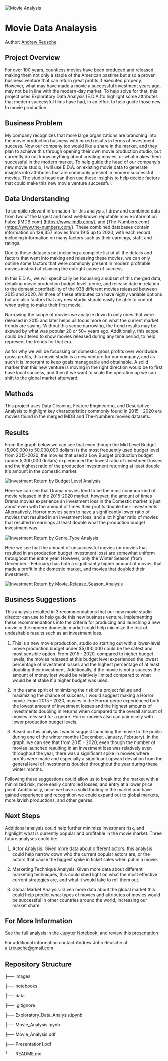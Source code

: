 ![Movie Analysis](../images/movie_profitability.jpeg 'Movie Analysis')

# Movie Data Analaysis

Author: [Andrew Reusche](https://www.linkedin.com/in/andrew-reusche-1397bb311/)

## Project Overview

For over 100 years, countless movies have been produced and released, making them not only a staple of the American pastime but also a proven business venture that can return great profits if executed properly. However, what may have made a movie a successful investment years ago, may not be in line with the modern-day market. To help solve for that, this project uses Exploratory Data Analysis (E.D.A.)to highlight some attributes that modern successful films have had, in an effort to help guide those new to movie production.

## Business Problem

My company recognizes that more large organizations are branching into the movie production business with mixed results in terms of investment success. Now our company too would like a share in the market, and they plan to achieve this through opening their own movie production studio, but currently do not know anything about creating movies, or what makes them successful in the modern market. To help guide the head of our company's new movie studio, I will use E.D.A. on existing movie data to generate insights into attributes that are commonly present in modern successful movies. The studio head can then use these insights to help decide factors that could make this new movie venture successful.

## Data Understanding

To compile relevant information for this analysis, I drew and combined data from two of the largest and most well-known reputable movie information hubs: [IMDB.com] (https://www.imdb.com/), and [The-Numbers.com] (https://www.the-numbers.com/). These combined databases contain information on 139,457 movies from 1915 up to 2020, with each record including information on many factors such as their earnings, staff, and ratings.

Due to these datasets not including a complete list of all the details and factors that went into making and releasing these movies, we can only outline some factors that were commonly present in modern profitable movies instead of claiming the outright cause of success.

In this E.D.A., we will specifically be focussing a subset of this merged data, detailing movie production budget level, genre, and release date in relation to the domestic profitability of the 938 different movies released between 2015 and 2020. All three of these attributes can have highly variable options but are also factors that any new studio should easily be able to control when trying to make their first movie.

Narrowing the scope of movies we analyze down to only ones that were released in 2015 and later helps us focus more on what the current market trends are saying. Without this scope narrowing, the trend results may be skewed by what was popular 20 or 50+ years ago. Additionally, this scope could be altered to show movies released during any time period, to help represent the trends for that era.

As for why we will be focussing on domestic gross profits over worldwide gross profits, this movie studio is a new venture for our company, and as such it is important to keep goals manageable and obtainable. A solid marker that this new venture is moving in the right direction would be to first have local success, and then if we want to scale the operation up we can shift to the global market afterward.

## Methods

This project uses Data Cleaning, Feature Engineering, and Descriptive Analysis to highlight key characteristics commonly found in 2015 - 2020 era movies found in the merged IMDB and The-Numbers movies datasets.

## Results

From the graph below we can see that even though the Mid Level Budget (5,000,000 to 50,000,000 dollars) is the most frequently used budget level from 2015-2020, the movies that used a Low Budget production budget (under 5,000,000 dollars) expierienced the lowest ratio of investment losses and the highest ratio of the production investment returning at least double it's amount in the domestic market.

![Investment Return by Budget Level Analysis](.images/Investment_Return_by_Budget_Level.png "Investment Return by Budget Level Analysis")

Here we can see that Drama movies tend to be the most common kind of movie released in the 2015-2020 market, however, the amount of times Drama movies experience an investment loss in the Domestic market is just about even with the amount of times their profits double their investments. Alternatively, Horror movies seem to have a significantly lower ratio of movies that resulted in an investment loss, and a lot higher ratio of movies that resulted in earnings at least double what the production budget investment was.

![Investment Return by Genre_Type Analysis](.images/Investment_Return_by_Genre_Type.png "Investment Return by Genre Type Analysis")

Here we see that the amount of unsuccessful movies (or movies that resulted in an production budget investment loss) are somewhat uniform throughout the entire year. However, only the Winter Season (from December - February) has both a significantly higher amount of movies that made a profit in the domestic market, and movies that doubled their investment.

![Investment Return by Movie_Release_Season_Analysis](.images/Investment_Return_by_Release_Season.png "Investment Return by Movie_Release_Season_Analysis")

## Business Suggestions

This analysis resulted in 3 recommendations that our new movie studio director can use to help guide this new business venture. Implementing these recommendations into the criteria for producing and launching a new movie in the modern domestic market could help minimize the risk of undesirable results such as an investment loss.

1) This is a new movie production, studio so starting out with a lower-level movie production budget under $5,000,000 could be the safest and most sensible option. From 2015 - 2020, compared to higher budget levels, the movies released at this budget level experienced the lowest percentage of investment losses and the highest percentage of at least doubling their investment. Additionally, if the movie is not a success the amount of money lost would be relatively limited compared to what would be at stake if a higher budget was used.

2) In the same spirit of minimizing the risk of a project failure and maximizing the chance of success, I would suggest making a Horror movie. From 2015 - 2020, movies in the Horror genre experienced both the lowest amount of investment losses and the highest amounts of investments doubling in returns when compared to the overall amount of movies released for a genre. Horror movies also can pair nicely with lower production budget levels.

3) Based on this analysis I would suggest launching the movie to the public during one of the winter months (December, January, February). In the graph, we can see that from 2015 - 2020, even though the number of movies launched resulting in an investment loss was relatively even throughout the year, there was a significant spike in movies where profits were made and especially a significant upward deviation from the general level of investments doubled throughout the year during these winter months.

Following these suggestions could allow us to break into the market with a minimized risk, more easily controlled losses, and entry at a lower price point. Additionally, once we have a solid footing in the market and have gained experience and recognition we could expand out to global markets, more lavish productions, and other genres.

## Next Steps

Additional analysis could help further minimize investment risk, and highlight what is currently popular and profitable in the movie market. Three future analyses could be:

1) Actor Analysis: Given more data about different actors, this analysis could help narrow down who the current popular actors are, or the actors that cause the biggest spike in ticket sales when put in a movie.

2) Marketing Technique Analysis: Given more data about different marketing techniques, this could shed light on what the most effective current strategies are, and what it would take to roll them out.

3) Global Market Analysis: Given more data about the global market this could help predict what types of movies and attributes of movies would be successful in other countries around the world, increasing our market share.


## For More Information

See the full analysis in the [Jupyter Notebook](Movie_Analysis.ipynb), and review this [presentation](Presentation1.pdf) 

For additional information contact Andrew John Reusche at a.j.reusche@gmail.com

## Repository Structure

├── images

├── notebooks

├── data

├── .gitignore

├── Exploratory_Data_Analysis.ipynb

├── Movie_Analysis.ipynb

├── Movie_Analysis.pdf

├── Presentation1.pdf

└── README.md
